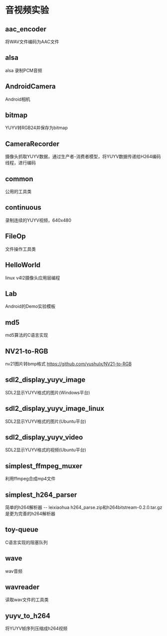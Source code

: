 # 音视频实验

## aac_encoder

将WAV文件编码为AAC文件

## alsa

alsa 录制PCM音频

## AndroidCamera

Android相机

## bitmap

YUYV转RGB24并保存为bitmap

## CameraRecorder

摄像头抓取YUYV数据，通过生产者-消费者模型，将YUYV数据传递给H264编码线程，进行编码

## common

公用的工具类

## continuous

录制连续的YUYV视频，640x480

## FileOp

文件操作工具类

## HelloWorld

linux v4l2摄像头应用层编程

## Lab
Android的Demo实验模板

## md5

md5算法的C语言实现

## NV21-to-RGB

nv21图片转bmp格式
https://github.com/yushulx/NV21-to-RGB

## sdl2_display_yuyv_image

SDL2显示YUYV格式的图片(Windows平台)

## sdl2_display_yuyv_image_linux

SDL2显示YUYV格式的图片(Ubuntu平台)

## sdl2_display_yuyv_video

SDL2显示YUYV格式的视频(Ubuntu平台)

## simplest_ffmpeg_muxer

利用ffmpeg合成mp4文件

## simplest_h264_parser

简单的h264解析器 -- leixiaohua
h264_parse.zip和h264bitstream-0.2.0.tar.gz 是更为完善的h264解析器

## toy-queue

C语言实现的阻塞队列

## wave

wav音频

## wavreader

读取wav文件的工具类

## yuyv_to_h264

将YUYV帧序列压缩成h264视频


